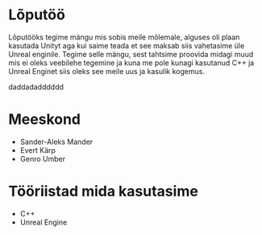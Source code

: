# Lõputöö
Lõputööks tegime mängu mis sobis meile mõlemale, alguses oli plaan kasutada Unityt aga kui saime teada et see maksab siis vahetasime üle Unreal enginile.
Tegime selle mängu, sest tahtsime proovida midagi muud mis ei oleks veebilehe tegemine ja kuna me pole kunagi kasutanud C++ ja Unreal Enginet siis oleks see meile uus ja kasulik kogemus.

daddadadddddd
# Meeskond
 - Sander-Aleks Mander 
 - Evert Kärp
 - Genro Umber

# Tööriistad mida kasutasime
 - C++
 - Unreal Engine

